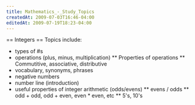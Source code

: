```yaml
---
title: Mathematics_-_Study_Topics
createdAt: 2009-07-03T16:46-04:00
editedAt: 2009-07-19T18:23-04:00
---
```



== Integers ==
Topics include:
* types of #s
* operations (plus, minus, multiplication)
** Properties of operations
** Commutitive, associative, distributive
* vocabulary, synonyms, phrases
* negative numbers
* number line (introduction)
* useful properties of integer arithmetic (odds/evens)
** evens / odds
** odd + odd, odd + even, even * even, etc
** 5's, 10's

